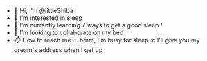 - 👋 Hi, I’m @littleShiba
- 👀 I’m interested in sleep
- 🌱 I’m currently learning 7 ways to get a good sleep !
- 💞️ I’m looking to collaborate on my bed
- 📫 How to reach me ... hmm, I'm busy for sleep :c I'll give you my dream's address when I get up

<!---
littleShiba/littleShiba is a ✨ special ✨ repository because its `README.md` (this file) appears on your GitHub profile.
You can click the Preview link to take a look at your changes.
--->
